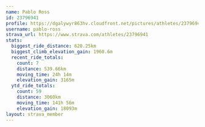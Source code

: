 ```yaml
---
name: Pablo Ross
id: 23796941
profile: https://dgalywyr863hv.cloudfront.net/pictures/athletes/23796941/14615399/1/large.jpg
username: pablo-ross
strava_url: https://www.strava.com/athletes/23796941
stats:
  biggest_ride_distance: 620.25km
  biggest_climb_elevation_gain: 1960.6m
  recent_ride_totals:
    count: 7
    distance: 539.66km
    moving_time: 24h 14m
    elevation_gain: 3165m
  ytd_ride_totals:
    count: 59
    distance: 3060km
    moving_time: 141h 56m
    elevation_gain: 18093m
layout: strava_member
--- 
```

